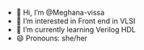 - 👋 Hi, I’m @Meghana-vissa
- 👀 I’m interested in Front end in VLSI
- 🌱 I’m currently learning Verilog HDL
- 😄 Pronouns: she/her

<!---
Meghana-vissa/Meghana-vissa is a ✨ special ✨ repository because its `README.md` (this file) appears on your GitHub profile.
You can click the Preview link to take a look at your changes.
--->
